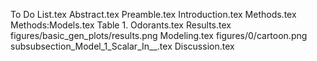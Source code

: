 To Do List.tex
Abstract.tex
Preamble.tex
Introduction.tex
Methods.tex
Methods:Models.tex
Table 1. Odorants.tex
Results.tex
figures/basic_gen_plots/results.png
Modeling.tex
figures/0/cartoon.png
subsubsection_Model_1_Scalar_In__.tex
Discussion.tex